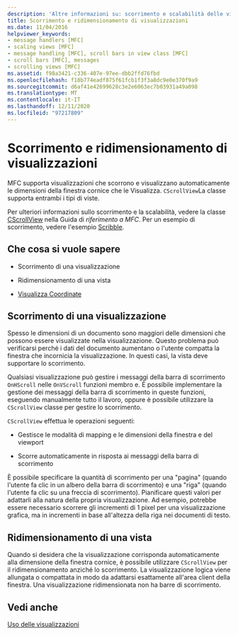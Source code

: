 ```yaml
---
description: 'Altre informazioni su: scorrimento e scalabilità delle visualizzazioni'
title: Scorrimento e ridimensionamento di visualizzazioni
ms.date: 11/04/2016
helpviewer_keywords:
- message handlers [MFC]
- scaling views [MFC]
- message handling [MFC], scroll bars in view class [MFC]
- scroll bars [MFC], messages
- scrolling views [MFC]
ms.assetid: f98a3421-c336-407e-97ee-dbb2ffd76fbd
ms.openlocfilehash: f18b774eadf875f61fcb1f3f3a8dc9e0e370f9a9
ms.sourcegitcommit: d6af41e42699628c3e2e6063ec7b03931a49a098
ms.translationtype: MT
ms.contentlocale: it-IT
ms.lasthandoff: 12/11/2020
ms.locfileid: "97217809"
---
```

# <a name="scrolling-and-scaling-views"></a>Scorrimento e ridimensionamento di visualizzazioni

MFC supporta visualizzazioni che scorrono e visualizzano automaticamente le dimensioni della finestra cornice che le Visualizza. `CScrollView`La classe supporta entrambi i tipi di viste.

Per ulteriori informazioni sullo scorrimento e la scalabilità, vedere la classe [CScrollView](../mfc/reference/cscrollview-class.md) nella Guida di *riferimento a MFC*. Per un esempio di scorrimento, vedere l'esempio [Scribble](../overview/visual-cpp-samples.md).

## <a name="what-do-you-want-to-know-more-about"></a>Che cosa si vuole sapere

- Scorrimento di una visualizzazione

- Ridimensionamento di una vista

- [Visualizza Coordinate](/windows/win32/gdi/window-coordinate-system)

## <a name="scrolling-a-view"></a><a name="_core_scrolling_a_view"></a> Scorrimento di una visualizzazione

Spesso le dimensioni di un documento sono maggiori delle dimensioni che possono essere visualizzate nella visualizzazione. Questo problema può verificarsi perché i dati del documento aumentano o l'utente compatta la finestra che incornicia la visualizzazione. In questi casi, la vista deve supportare lo scorrimento.

Qualsiasi visualizzazione può gestire i messaggi della barra di scorrimento `OnHScroll` nelle `OnVScroll` funzioni membro e. È possibile implementare la gestione dei messaggi della barra di scorrimento in queste funzioni, eseguendo manualmente tutto il lavoro, oppure è possibile utilizzare la `CScrollView` classe per gestire lo scorrimento.

`CScrollView` effettua le operazioni seguenti:

- Gestisce le modalità di mapping e le dimensioni della finestra e del viewport

- Scorre automaticamente in risposta ai messaggi della barra di scorrimento

È possibile specificare la quantità di scorrimento per una "pagina" (quando l'utente fa clic in un albero della barra di scorrimento) e una "riga" (quando l'utente fa clic su una freccia di scorrimento). Pianificare questi valori per adattarli alla natura della propria visualizzazione. Ad esempio, potrebbe essere necessario scorrere gli incrementi di 1 pixel per una visualizzazione grafica, ma in incrementi in base all'altezza della riga nei documenti di testo.

## <a name="scaling-a-view"></a><a name="_core_scaling_a_view"></a> Ridimensionamento di una vista

Quando si desidera che la visualizzazione corrisponda automaticamente alla dimensione della finestra cornice, è possibile utilizzare `CScrollView` per il ridimensionamento anziché lo scorrimento. La visualizzazione logica viene allungata o compattata in modo da adattarsi esattamente all'area client della finestra. Una visualizzazione ridimensionata non ha barre di scorrimento.

## <a name="see-also"></a>Vedi anche

[Uso delle visualizzazioni](../mfc/using-views.md)

